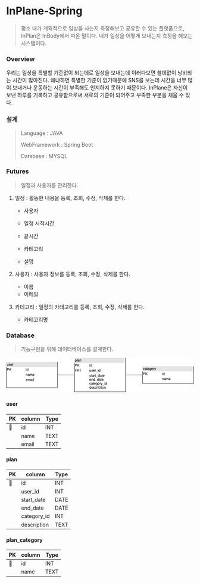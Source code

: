 # InPlane-Spring

> 평소 내가 계획적으로 일상을 사는지 측정해보고 공유할 수 있는 플랫폼으로, InPlan은 InBody에서 따온 말이다. 내가 일상을 어떻게 보내는지 측정을 해보는 시스템이다.
>

### Overview

우리는 일상을 특별할 기준없이 되는데로 일상을 보내는데 이러다보면 쓸데없이 낭비되는 시간이 많아진다. 왜냐하면 특별한 기준이 없기때문에 SNS를 보는데 시간을 너무 많이 보내거나 운동하는 시간이 부족해도 인지하지
못하기 때문이다. InPlane은 자신이 보낸 하루를 기록하고 공유함으로써 서로의 기준이 되어주고 부족한 부분을 채울 수 있다.

### 설계

> Language : JAVA
>
> WebFramework : Spring Boot
>
> Database : MYSQL

### Futures

> 일정과 사용자를 관리한다.

1. 일정 : 활동한 내용을 등록, 조회, 수정, 삭제를 한다.

    - 사용자

    - 일정 시작시간
    - 끝시간
    - 카테고리
    - 설명

2. 사용자 : 사용자 정보를 등록, 조회, 수정, 삭제를 한다.

    - 이름
    - 이메일

3. 카테고리 : 일정의 카테고리를 등록, 조회, 수정, 삭제를 한다.

    - 카테고리명

### Database

> 기능구현을 위해 데이터베이스를 설계한다.



![이미지](./doc/1.png)

#### user

| PK    | column | Type |
| ----- | ------ | ---- |
| :key: | id     | INT  |
|       | name   | TEXT |
|       | email  | TEXT |

#### plan

| PK    | column      | Type |
| ----- | ----------- | ---- |
| :key: | id          | INT  |
|       | user_id     | INT  |
|       | start_date  | DATE |
|       | end_date    | DATE |
|       | category_id | INT  |
|       | description | TEXT |

#### plan_category

| PK    | column | Type |
| ----- | ------ | ---- |
| :key: | id     | INT  |
|       | name   | TEXT |





